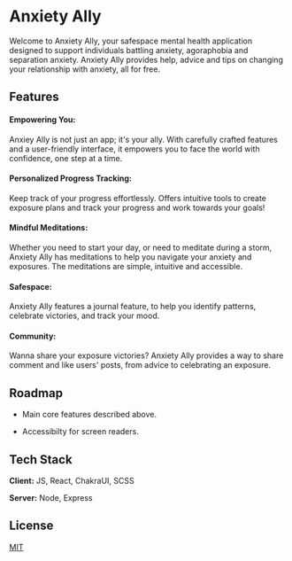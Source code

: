 
# Anxiety Ally

Welcome to Anxiety Ally, your safespace mental health application designed to support individuals battling anxiety, agoraphobia and separation anxiety. Anxiety Ally provides help, advice and tips on changing your relationship with anxiety, all for free.

## Features
#### Empowering You:
Anxiey Ally is not just an app; it's your ally. With carefully crafted features and a user-friendly interface, it empowers you to face the world with confidence, one step at a time.

#### Personalized Progress Tracking:
Keep track of your progress effortlessly. Offers intuitive tools to create exposure plans and track your progress and work towards your goals!

#### Mindful Meditations:
Whether you need to start your day, or need to meditate during a storm, Anxiety Ally has meditations to help you navigate your anxiety and exposures. The meditations are simple, intuitive and accessible.

#### Safespace:
Anxiety Ally features a journal feature, to help you identify patterns, celebrate victories, and track your mood.

#### Community:
Wanna share your exposure victories? Anxiety Ally provides a way to share comment and like users' posts, from advice to celebrating an exposure.


## Roadmap

- Main core features described above.

- Accessibilty for screen readers.


## Tech Stack

**Client:** JS, React, ChakraUI, SCSS

**Server:** Node, Express


## License

[MIT](https://choosealicense.com/licenses/mit/)

